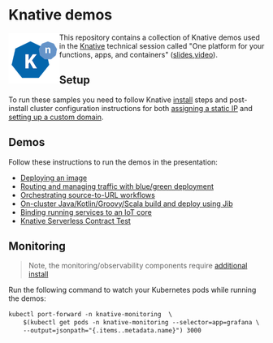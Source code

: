 # Knative demos

<div style="float:left"><img src ="./images/logo.png" /></div>

This repository contains a collection of Knative demos used in the [Knative](https://github.com/knative) technical session called "One platform for your functions, apps, and containers" ([slides](slides/knative-gcp-next18-one-platform-for-your-functions-applications-containers.pdf),[video](https://www.youtube.com/watch?v=F4_2gxTtLaQ)).

## Setup

To run these samples you need to follow Knative [install](https://github.com/knative/docs/tree/master/install) steps and post-install cluster configuration instructions for both [assigning a static IP](https://github.com/knative/docs/blob/master/serving/gke-assigning-static-ip-address.md) and [setting up a custom domain](https://github.com/knative/docs/blob/master/serving/using-a-custom-domain.md).

## Demos

Follow these instructions to run the demos in the presentation:

* [Deploying an image](simple/README.md)
* [Routing and managing traffic with blue/green deployment](blue-green-deploy/README.md)
* [Orchestrating source-to-URL workflows](src-to-url/README.md)
* [On-cluster Java/Kotlin/Groovy/Scala build and deploy using Jib](jib-build/README.md)
* [Binding running services to an IoT core](iot-events/README.md)
* [Knative Serverless Contract Test](test/README.md)

## Monitoring

> Note, the monitoring/observability components require [additional install](https://github.com/knative/docs/blob/master/serving/installing-logging-metrics-traces.md)

Run the following command to watch your Kubernetes pods while running the demos:

```shell
kubectl port-forward -n knative-monitoring  \
    $(kubectl get pods -n knative-monitoring --selector=app=grafana \
    --output=jsonpath="{.items..metadata.name}") 3000
```
